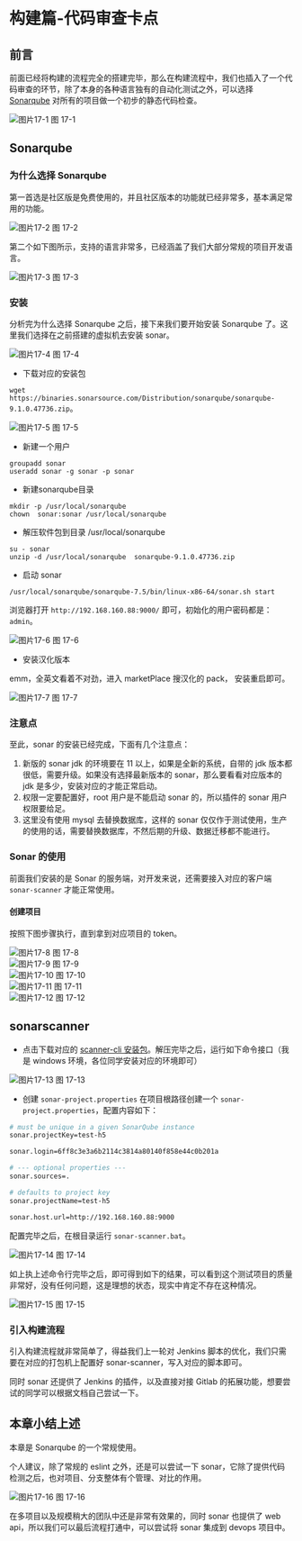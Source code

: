 # 构建篇-代码审查卡点

## 前言

前面已经将构建的流程完全的搭建完毕，那么在构建流程中，我们也插入了一个代码审查的环节，除了本身的各种语言独有的自动化测试之外，可以选择 [Sonarqube](https://www.sonarsource.com/products/sonarqube/) 对所有的项目做一个初步的静态代码检查。

<div class="image-container">
    <img src="./docs/nodeDevops/images/136.png" alt="图片17-1" title="图片17-1" >
    <span class="image-title">图 17-1 </span>
</div>

## Sonarqube

### 为什么选择 Sonarqube

第一首选是社区版是免费使用的，并且社区版本的功能就已经非常多，基本满足常用的功能。

<div class="image-container">
    <img src="./docs/nodeDevops/images/137.png" alt="图片17-2" title="图片17-2" >
    <span class="image-title">图 17-2 </span>
</div>

第二个如下图所示，支持的语言非常多，已经涵盖了我们大部分常规的项目开发语言。

<div class="image-container">
    <img src="./docs/nodeDevops/images/138.png" alt="图片17-3" title="图片17-3" >
    <span class="image-title">图 17-3 </span>
</div>

### 安装

分析完为什么选择 Sonarqube 之后，接下来我们要开始安装 Sonarqube 了。这里我们选择在之前搭建的虚拟机去安装 sonar。

<div class="image-container">
    <img src="./docs/nodeDevops/images/139.png" alt="图片17-4" title="图片17-4" >
    <span class="image-title">图 17-4 </span>
</div>

* 下载对应的安装包

`wget https://binaries.sonarsource.com/Distribution/sonarqube/sonarqube-9.1.0.47736.zip`。

<div class="image-container">
    <img src="./docs/nodeDevops/images/140.png" alt="图片17-5" title="图片17-5" >
    <span class="image-title">图 17-5 </span>
</div>

* 新建一个用户

```shell
groupadd sonar
useradd sonar -g sonar -p sonar
```

* 新建sonarqube目录

```shell
mkdir -p /usr/local/sonarqube
chown  sonar:sonar /usr/local/sonarqube
```

* 解压软件包到目录 /usr/local/sonarqube

```shell
su - sonar
unzip -d /usr/local/sonarqube  sonarqube-9.1.0.47736.zip
```

* 启动 sonar

```shell
/usr/local/sonarqube/sonarqube-7.5/bin/linux-x86-64/sonar.sh start
```

浏览器打开 `http://192.168.160.88:9000/` 即可，初始化的用户密码都是：`admin`。

<div class="image-container">
    <img src="./docs/nodeDevops/images/141.png" alt="图片17-6" title="图片17-6" >
    <span class="image-title">图 17-6 </span>
</div>

* 安装汉化版本

emm，全英文看着不对劲，进入 marketPlace 搜汉化的 pack， 安装重启即可。

<div class="image-container">
    <img src="./docs/nodeDevops/images/142.png" alt="图片17-7" title="图片17-7" >
    <span class="image-title">图 17-7 </span>
</div>

### 注意点

至此，sonar 的安装已经完成，下面有几个注意点：

1. 新版的 sonar jdk 的环境要在 11 以上，如果是全新的系统，自带的 jdk 版本都很低，需要升级。如果没有选择最新版本的 sonar，那么要看看对应版本的 jdk 是多少，安装对应的才能正常启动。
2. 权限一定要配置好，root 用户是不能启动 sonar 的，所以插件的 sonar 用户权限要给足。
3. 这里没有使用 mysql 去替换数据库，这样的 sonar 仅仅作于测试使用，生产的使用的话，需要替换数据库，不然后期的升级、数据迁移都不能进行。

### Sonar 的使用

前面我们安装的是 Sonar 的服务端，对开发来说，还需要接入对应的客户端 `sonar-scanner` 才能正常使用。

#### 创建项目

按照下图步骤执行，直到拿到对应项目的 token。

<div class="image-container">
    <img src="./docs/nodeDevops/images/143.png" alt="图片17-8" title="图片17-8" >
    <span class="image-title">图 17-8 </span>
</div>

<div class="image-container">
    <img src="./docs/nodeDevops/images/144.png" alt="图片17-9" title="图片17-9" >
    <span class="image-title">图 17-9 </span>
</div>

<div class="image-container">
    <img src="./docs/nodeDevops/images/145.png" alt="图片17-10" title="图片17-10" >
    <span class="image-title">图 17-10 </span>
</div>

<div class="image-container">
    <img src="./docs/nodeDevops/images/146.png" alt="图片17-11" title="图片17-11" >
    <span class="image-title">图 17-11 </span>
</div>

<div class="image-container">
    <img src="./docs/nodeDevops/images/147.png" alt="图片17-12" title="图片17-12" >
    <span class="image-title">图 17-12 </span>
</div>

## sonarscanner

* 点击下载对应的 [scanner-cli 安装包](https://docs.sonarqube.org/latest/analysis/scan/sonarscanner/)。解压完毕之后，运行如下命令接口（我是 windows 环境，各位同学安装对应的环境即可）

<div class="image-container">
    <img src="./docs/nodeDevops/images/148.png" alt="图片17-13" title="图片17-13" >
    <span class="image-title">图 17-13 </span>
</div>

* 创建 `sonar-project.properties` 在项目根路径创建一个 `sonar-project.properties`，配置内容如下：

```sh
# must be unique in a given SonarQube instance
sonar.projectKey=test-h5

sonar.login=6ff8c3e3a6b2114c3814a80140f858e44c0b201a

# --- optional properties ---
sonar.sources=.

# defaults to project key
sonar.projectName=test-h5

sonar.host.url=http://192.168.160.88:9000
```

配置完毕之后，在根目录运行 `sonar-scanner.bat`。

<div class="image-container">
    <img src="./docs/nodeDevops/images/149.png" alt="图片17-14" title="图片17-14" >
    <span class="image-title">图 17-14 </span>
</div>

如上执上述命令行完毕之后，即可得到如下的结果，可以看到这个测试项目的质量非常好，没有任何问题，这是理想的状态，现实中肯定不存在这种情况。

<div class="image-container">
    <img src="./docs/nodeDevops/images/150.png" alt="图片17-15" title="图片17-15" >
    <span class="image-title">图 17-15 </span>
</div>

### 引入构建流程

引入构建流程就非常简单了，得益我们上一轮对 Jenkins 脚本的优化，我们只需要在对应的打包机上配置好 sonar-scanner，写入对应的脚本即可。

同时 sonar 还提供了 Jenkins 的插件，以及直接对接 Gitlab 的拓展功能，想要尝试的同学可以根据文档自己尝试一下。

## 本章小结上述

本章是 Sonarqube 的一个常规使用。

个人建议，除了常规的 eslint 之外，还是可以尝试一下 sonar，它除了提供代码检测之后，也对项目、分支整体有个管理、对比的作用。

<div class="image-container">
    <img src="./docs/nodeDevops/images/151.png" alt="图片17-16" title="图片17-16" >
    <span class="image-title">图 17-16 </span>
</div>

在多项目以及规模稍大的团队中还是非常有效果的，同时 sonar 也提供了 web api，所以我们可以最后流程打通中，可以尝试将 sonar 集成到 devops 项目中。